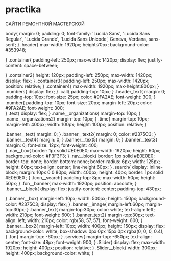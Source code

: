 # practika
САЙТИ РЕМОНТНОЙ МАСТЕРСКОЙ

body{
    margin: 0;
    padding: 0;
    font-family: 'Lucida Sans', 'Lucida Sans Regular', 'Lucida Grande', 'Lucida Sans Unicode', Geneva, Verdana, sans-serif;
}
.header{
    max-width: 1920px;
    height:70px;
    background-color: #353948;
    
}
.container{ 
    padding-left: 250px;
    max-width: 1420px;
    display: flex;
    justify-content: space-between;
 

}
.container2{ 
    height: 120px;
    padding-left: 250px;
    max-width: 1420px;
    display: flex;
}
.container3{ 
    padding-left: 250px;
    max-width: 1420px;  
    position: relative;
}
.container4{
    max-width: 1920px;
    max-height:800px;
}
.numbers{
    display: flex;
}
.call{
    padding-top: 10px;
}
.header_text{
    margin: 0;
    padding-top: 10px;
    font-size: 25px;
    color: #9FA2AE;
    font-weight: 300;
}
.number{
    padding-top: 10px;
    font-size: 20px;
    margin-left: 20px;
    color: #9FA2AE;
    font-weight: 300;  
}
.text{
    display: flex;
}
.name__organizations{
 margin-top: 10px;
}
.name__organizations2{
    margin-top: 10px;
}
.time{
    margin-top: 10px;
    margin-left: 400px;
    width: 100px;
    height: 100px;
    position: relative;
}

.banner__text{
    margin: 0;
}
.banner__text2{
    margin: 0;
    color: #2375C3;
}
.banner__text4{
    margin: 0;
}
.banner__text5{
    margin: 0;
}
.banner__text3{
    margin: 0;
    font-size: 12px;
    font-weight: 400;    
}
.nav__box{
    border: 1px solid #E0E0E0;
    max-width: 1920px;
    height: 60px;
    background-color: #F3F3F3;
}
.nav__block{
    border: 1px solid #E0E0E0;
    border-top: none;
    border-bottom: none;
    border-radius: 6px;
    width: 125px;
    height: 60px;
    text-align: center;
    line-height:60px;
}
.search{
    display: inline-block;
    margin: 10px 0 0 80px;
    width: 400px;
    height: 40px;
    border: 1px solid #E0E0E0 ;
}
.Icon__search{
    padding-top: 8px;
    max-width: 50px;
    height: 50px;
}
.fon__banner{
    max-width: 1920px;
    position: absolute;
}
.banner__block{
display: flex;
justify-content: center;
padding-top: 430px;

}
.banner__box{
    margin-left: 10px;
    width: 500px;
    height: 150px;
    background-color: #2375C3;
    display: flex;
}
.banner__image{
    margin-left:60px;
    margin-top:30px;
}
.banner_text{
    margin-top:30px;
    color:  white;
    text-align: left;
    width: 210px;
    font-weight: 600;
}
.banner_text2{
    margin-top:30px;
    text-align: left;
    width: 210px;
    color:  rgb(58, 57, 57);
    font-weight: 600;
}
.banner__box2{
    margin-left: 10px;
    width: 400px;
    height: 150px;
    display: flex;
    background-color: white;
    box-shadow: 0px 0px 15px 0px rgba(0, 0, 0, 0.4);
}
.fon{
    margin-top: -60px;
}
.services{
margin-top: -650px;
text-align: center;
font-size: 48px;
font-weight: 900;
}
.Slider{
    display: flex;
    max-width: 1920px;
    height: 400px;
    position: relative;
}
.Slider__block{
    width: 300px;
    height: 400px;
    background-color: white;
}
